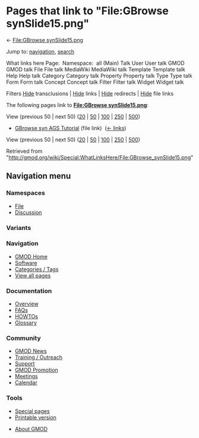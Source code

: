 <div id="mw-page-base" class="noprint">

</div>

<div id="mw-head-base" class="noprint">

</div>

<div id="content" class="mw-body" role="main">

<span id="top"></span>

<div id="mw-js-message" style="display:none;">

</div>



# <span dir="auto">Pages that link to "File:GBrowse synSlide15.png"</span>

<div id="bodyContent">

<div id="contentSub">

← [File:GBrowse
synSlide15.png](/wiki/File:GBrowse_synSlide15.png "File:GBrowse synSlide15.png")

</div>

<div id="jump-to-nav" class="mw-jump">

Jump to: [navigation](#mw-navigation), [search](#p-search)

</div>

<div id="mw-content-text">

What links here Page:  Namespace:  all (Main) Talk User User talk GMOD
GMOD talk File File talk MediaWiki MediaWiki talk Template Template talk
Help Help talk Category Category talk Property Property talk Type Type
talk Form Form talk Concept Concept talk Filter Filter talk Widget
Widget talk

Filters
[Hide](/mediawiki/index.php?title=Special:WhatLinksHere/File:GBrowse_synSlide15.png&hidetrans=1 "Special:WhatLinksHere/File:GBrowse synSlide15.png")
transclusions \|
[Hide](/mediawiki/index.php?title=Special:WhatLinksHere/File:GBrowse_synSlide15.png&hidelinks=1 "Special:WhatLinksHere/File:GBrowse synSlide15.png")
links \|
[Hide](/mediawiki/index.php?title=Special:WhatLinksHere/File:GBrowse_synSlide15.png&hideredirs=1 "Special:WhatLinksHere/File:GBrowse synSlide15.png")
redirects \|
[Hide](/mediawiki/index.php?title=Special:WhatLinksHere/File:GBrowse_synSlide15.png&hideimages=1 "Special:WhatLinksHere/File:GBrowse synSlide15.png")
file links

The following pages link to **[File:GBrowse
synSlide15.png](/wiki/File:GBrowse_synSlide15.png "File:GBrowse synSlide15.png")**:

View (previous 50 \| next 50)
([20](/mediawiki/index.php?title=Special:WhatLinksHere/File:GBrowse_synSlide15.png&limit=20 "Special:WhatLinksHere/File:GBrowse synSlide15.png")
\|
[50](/mediawiki/index.php?title=Special:WhatLinksHere/File:GBrowse_synSlide15.png&limit=50 "Special:WhatLinksHere/File:GBrowse synSlide15.png")
\|
[100](/mediawiki/index.php?title=Special:WhatLinksHere/File:GBrowse_synSlide15.png&limit=100 "Special:WhatLinksHere/File:GBrowse synSlide15.png")
\|
[250](/mediawiki/index.php?title=Special:WhatLinksHere/File:GBrowse_synSlide15.png&limit=250 "Special:WhatLinksHere/File:GBrowse synSlide15.png")
\|
[500](/mediawiki/index.php?title=Special:WhatLinksHere/File:GBrowse_synSlide15.png&limit=500 "Special:WhatLinksHere/File:GBrowse synSlide15.png"))

- [GBrowse syn AGS
  Tutorial](/wiki/GBrowse_syn_AGS_Tutorial "GBrowse syn AGS Tutorial")
  (file link) ‎ <span class="mw-whatlinkshere-tools">([←
  links](/mediawiki/index.php?title=Special:WhatLinksHere&target=GBrowse+syn+AGS+Tutorial "Special:WhatLinksHere"))</span>

View (previous 50 \| next 50)
([20](/mediawiki/index.php?title=Special:WhatLinksHere/File:GBrowse_synSlide15.png&limit=20 "Special:WhatLinksHere/File:GBrowse synSlide15.png")
\|
[50](/mediawiki/index.php?title=Special:WhatLinksHere/File:GBrowse_synSlide15.png&limit=50 "Special:WhatLinksHere/File:GBrowse synSlide15.png")
\|
[100](/mediawiki/index.php?title=Special:WhatLinksHere/File:GBrowse_synSlide15.png&limit=100 "Special:WhatLinksHere/File:GBrowse synSlide15.png")
\|
[250](/mediawiki/index.php?title=Special:WhatLinksHere/File:GBrowse_synSlide15.png&limit=250 "Special:WhatLinksHere/File:GBrowse synSlide15.png")
\|
[500](/mediawiki/index.php?title=Special:WhatLinksHere/File:GBrowse_synSlide15.png&limit=500 "Special:WhatLinksHere/File:GBrowse synSlide15.png"))

</div>

<div class="printfooter">

Retrieved from
"<http://gmod.org/wiki/Special:WhatLinksHere/File:GBrowse_synSlide15.png>"

</div>

<div id="catlinks" class="catlinks catlinks-allhidden">

</div>

<div class="visualClear">

</div>

</div>

</div>

<div id="mw-navigation">

## Navigation menu

<div id="mw-head">



<div id="left-navigation">

<div id="p-namespaces" class="vectorTabs" role="navigation"
aria-labelledby="p-namespaces-label">

### Namespaces

- <span id="ca-nstab-image"><a href="/wiki/File:GBrowse_synSlide15.png" accesskey="c"
  title="View the file page [c]">File</a></span>
- <span id="ca-talk"><a
  href="/mediawiki/index.php?title=File_talk:GBrowse_synSlide15.png&amp;action=edit&amp;redlink=1"
  accesskey="t"
  title="Discussion about the content page [t]">Discussion</a></span>

</div>

<div id="p-variants" class="vectorMenu emptyPortlet" role="navigation"
aria-labelledby="p-variants-label">

### 

### Variants[](#)

<div class="menu">

</div>

</div>

</div>





</div>

</div>

</div>

<div id="mw-panel">

<div id="p-logo" role="banner">

<a href="/wiki/Main_Page"
style="background-image: url(http://gmod.org/images/GMOD-cogs.png);"
title="Visit the main page"></a>

</div>

<div id="p-Navigation" class="portal" role="navigation"
aria-labelledby="p-Navigation-label">

### Navigation

<div class="body">

- <span id="n-GMOD-Home">[GMOD Home](/wiki/Main_Page)</span>
- <span id="n-Software">[Software](/wiki/GMOD_Components)</span>
- <span id="n-Categories-.2F-Tags">[Categories /
  Tags](/wiki/Categories)</span>
- <span id="n-View-all-pages">[View all
  pages](/wiki/Special:AllPages)</span>

</div>

</div>

<div id="p-Documentation" class="portal" role="navigation"
aria-labelledby="p-Documentation-label">

### Documentation

<div class="body">

- <span id="n-Overview">[Overview](/wiki/Overview)</span>
- <span id="n-FAQs">[FAQs](/wiki/Category:FAQ)</span>
- <span id="n-HOWTOs">[HOWTOs](/wiki/Category:HOWTO)</span>
- <span id="n-Glossary">[Glossary](/wiki/Glossary)</span>

</div>

</div>

<div id="p-Community" class="portal" role="navigation"
aria-labelledby="p-Community-label">

### Community

<div class="body">

- <span id="n-GMOD-News">[GMOD News](/wiki/GMOD_News)</span>
- <span id="n-Training-.2F-Outreach">[Training /
  Outreach](/wiki/Training_and_Outreach)</span>
- <span id="n-Support">[Support](/wiki/Support)</span>
- <span id="n-GMOD-Promotion">[GMOD
  Promotion](/wiki/GMOD_Promotion)</span>
- <span id="n-Meetings">[Meetings](/wiki/Meetings)</span>
- <span id="n-Calendar">[Calendar](/wiki/Calendar)</span>

</div>

</div>

<div id="p-tb" class="portal" role="navigation"
aria-labelledby="p-tb-label">

### Tools

<div class="body">

- <span id="t-specialpages"><a href="/wiki/Special:SpecialPages" accesskey="q"
  title="A list of all special pages [q]">Special pages</a></span>
- <span id="t-print"><a
  href="/mediawiki/index.php?title=Special:WhatLinksHere/File:GBrowse_synSlide15.png&amp;printable=yes"
  rel="alternate" accesskey="p"
  title="Printable version of this page [p]">Printable version</a></span>

</div>

</div>

</div>

</div>

<div id="footer" role="contentinfo">

- <span id="footer-places-about">[About
  GMOD](/wiki/GMOD:About "GMOD:About")</span>

<!-- -->






</div>
